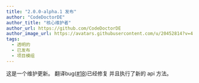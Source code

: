 ```yaml
---
title: "2.0.0-alpha.1 发布"
author: "CodeDoctorDE"
author_title: "核心维护者"
author_url: https://github.com/CodeDoctorDE
author_image_url: https://avatars.githubusercontent.com/u/20452814?v=4
tags:
  - 透明的
  - 已发布
  - 项目模组
---
```


这是一个维护更新。 翻译bug([#18](https://github.com/CodeDoctorDE/ItemMods/issues/18))已经修复 并且执行了新的 api 方法。
